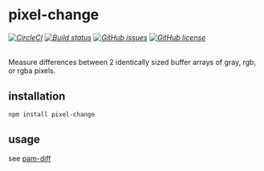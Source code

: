 # pixel-change
###### [![CircleCI](https://circleci.com/gh/kevinGodell/pixel-change.svg?style=shield)](https://circleci.com/gh/kevinGodell/pixel-change) [![Build status](https://ci.appveyor.com/api/projects/status/fp7iei6tfdc9fqqy/branch/master?svg=true)](https://ci.appveyor.com/project/kevinGodell/pixel-change/branch/master) [![GitHub issues](https://img.shields.io/github/issues/kevinGodell/pixel-change.svg)](https://github.com/kevinGodell/pixel-change/issues) [![GitHub license](https://img.shields.io/badge/license-MIT-blue.svg)](https://raw.githubusercontent.com/kevinGodell/pixel-change/master/LICENSE)




Measure differences between 2 identically sized buffer arrays of gray, rgb, or rgba pixels.

## installation
```
npm install pixel-change
```
## usage

see [pam-diff](https://github.com/kevinGodell/pam-diff)